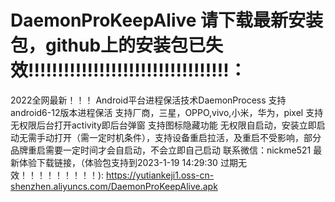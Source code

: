# DaemonProKeepAlive   请下载最新安装包，github上的安装包已失效!!!!!!!!!!!!!!!!!!!!!!!!!!!!!!!!!!：
2022全网最新！！！ Android平台进程保活技术DaemonProcess
支持android6-12版本进程保活
支持厂商，三星，OPPO,vivo,小米，华为，pixel
支持无权限后台打开activity即后台弹窗
支持图标隐藏功能
无权限自启动，安装立即启动无需手动打开（需一定时机条件），支持设备重启拉活，及重启不受影响，部分品牌重启需要一定时间才会自启动，不会立即自己启动
联系微信：nickme521
最新体验下载链接，（体验包支持到2023-1-19 14:29:30 过期无效！！！！！！！！！): https://yutiankeji1.oss-cn-shenzhen.aliyuncs.com/DaemonProKeepAlive.apk
